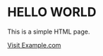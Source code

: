 <!DOCTYPE html>
<html>
<head>
    <title>My First Web Page</title>
</head>
<body>
    <h1>HELLO WORLD</h1>
    <p>This is a simple HTML page.</p>
    <a href="https://www.example.com">Visit Example.com</a>
</body>
</html>
